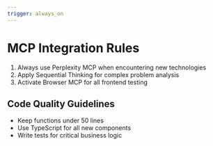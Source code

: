 ```yaml
---
trigger: always_on
---
```


# MCP Integration Rules

1. Always use Perplexity MCP when encountering new technologies
2. Apply Sequential Thinking for complex problem analysis
3. Activate Browser MCP for all frontend testing

## Code Quality Guidelines

- Keep functions under 50 lines
- Use TypeScript for all new components
- Write tests for critical business logic
